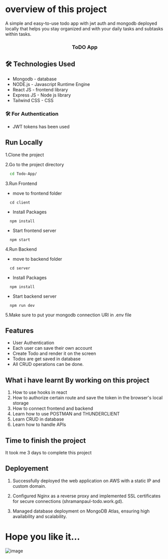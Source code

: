 # overview of this project
A simple and easy-to-use todo app with jwt auth and mongodb deployed locally that helps you stay organized and with your daily tasks and subtasks within tasks.

<div align="center">

### ToDO App

</div>

## 🛠 Technologies Used
  - Mongodb - database
  - NODE.js - Javascript Runtime Engine
  - React JS - frontend library
  - Express JS - Node js library
  - Tailwind CSS - CSS 
  
  ### 🛠 For Authentication
  - JWT tokens has been used 
  
## Run Locally

1.Clone the project

2.Go to the project directory

```bash
  cd Todo-App/
```

3.Run Frontend 

- move to frontend folder

```npm
  cd client
```

- Install Packages

```npm
  npm install
```

- Start frontend server

```npm
  npm start
```

4.Run Backend

- move to backend folder

```npm
  cd server
```

- Install Packages

```npm
  npm install
```

- Start backend server

```npm
  npm run dev
```

5.Make sure to put your mongodb connection URI in .env file

## Features

- User Authentication
- Each user can save their own account
- Create Todo and render it on the screen
- Todos are get saved in database
- All CRUD operations can be done.

## What i have learnt By working on this project
1. How to use hooks in react  
2. How to authorize certain route and save the token in the browser's local storage
2. How to connect frontend and backend
3. Learn how to use POSTMAN and THUNDERCLIENT
4. Learn CRUD in database
5. Learn how to handle APIs

## Time to finish the project

It took me 3 days to complete this project

## Deployement 
1. Successfully deployed the web application on AWS with a static IP and custom domain.

2. Configured Nginx as a reverse proxy and implemented SSL certificates for secure connections (shramanpaul-todo.work.gd).

3. Managed database deployment on MongoDB Atlas, ensuring high availability and scalability.

# Hope you like it...

![image](https://github.com/shramanpaul/Todo-App/assets/110323017/45dbd82d-fe03-4287-8e4d-78502efcaf89)

